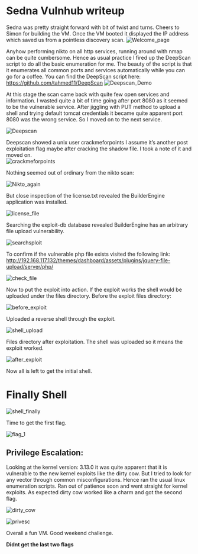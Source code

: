 # Sedna Vulnhub writeup
Sedna was pretty straight forward with bit of twist and turns. Cheers to Simon for building the VM. 
Once the VM booted it displayed the IP address which saved us from a pointless discovery scan. 
 ![Welcome_page](/img/1.png)
 
Anyhow performing nikto on all http services, running around with nmap can be quite cumbersome. Hence as usual practice I fired up the DeepScan script to do all the basic enumeration for me. The beauty of the script is that it enumerates all common ports and services automatically while you can go for a coffee. You can find the DeepScan script here: https://github.com/tahmed11/DeepScan
 ![Deepscan_Demo](/img/2.png)
 
At this stage the scan came back with quite few open services and information. I wasted quite a bit of time going after port 8080 as it seemed to be the vulnerable service. After jiggling with PUT method to upload a shell and trying default tomcat credentials it became quite apparent port 8080 was the wrong service. So I moved on to the next service. 

  ![Deepscan](/img/3.png)
  
Deepscan showed a unix user crackmeforpoints I assume it’s another post exploitation flag maybe after cracking the shadow file. I took a note of it and moved on.  
 ![crackmeforpoints](/img/4.png)
 
 Nothing seemed out of ordinary from the nikto scan:
 
 ![Nikto_again](/img/5.png)
 
But close inspection of the license.txt revealed the BuilderEngine application was installed.

 ![license_file](/img/6.png)
 
Searching the exploit-db database revealed BuilderEngine has an arbitrary file upload vulnerability. 

![searchsploit](/img/7.png)

To confirm if the vulnerable php file exists visited the following link: http://192.168.117.132/themes/dashboard/assets/plugins/jquery-file-upload/server/php/ 

![check_file](/img/8.png)

Now to put the exploit into action. If the exploit works the shell would be uploaded under the files directory. Before the exploit files directory:

![before_exploit](/img/9.png)

Uploaded a reverse shell through the exploit.

 ![shell_upload](/img/10.png)
 
Files directory after exploitation. The shell was uploaded so it means the exploit worked.

  ![after_exploit](/img/11.png)
  
Now all is left to get the initial shell.
# Finally Shell

  ![shell_finally](/img/12.png)
  
Time to get the first flag.

   ![flag_1](/img/13.png)
 
## Privilege Escalation:
Looking at the kernel version: 3.13.0 it was quite apparent that it is vulnerable to the new kernel exploits like the dirty cow. But I tried to look for any vector through common misconfigurations. Hence ran the usual linux enumeration scripts. Ran out of patience soon and went straight for kernel exploits.  As expected dirty cow worked like a charm and got the second flag.

 ![dirty_cow](/img/14.png)
  
  ![privesc](/img/15.png)
  
 Overall a fun VM. Good weekend challenge. 
 
  **Didnt get the last two flags**
   
